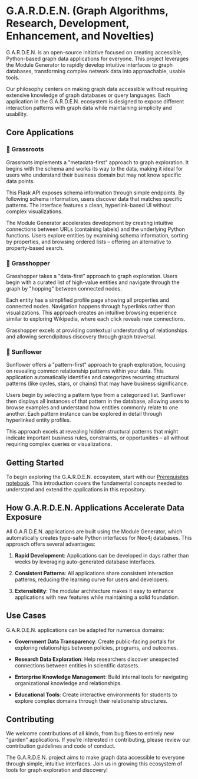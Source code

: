 # G.A.R.D.E.N. (Graph Algorithms, Research, Development, Enhancement, and Novelties)

G.A.R.D.E.N. is an open-source initiative focused on creating accessible, Python-based graph data applications for everyone. This project leverages the Module Generator to rapidly develop intuitive interfaces to graph databases, transforming complex network data into approachable, usable tools.

Our philosophy centers on making graph data accessible without requiring extensive knowledge of graph databases or query languages. Each application in the G.A.R.D.E.N. ecosystem is designed to expose different interaction patterns with graph data while maintaining simplicity and usability.

## Core Applications

### 🌱 Grassroots

Grassroots implements a "metadata-first" approach to graph exploration. It begins with the schema and works its way to the data, making it ideal for users who understand their business domain but may not know specific data points.

This Flask API exposes schema information through simple endpoints. By following schema information, users discover data that matches specific patterns. The interface features a clean, hyperlink-based UI without complex visualizations.

The Module Generator accelerates development by creating intuitive connections between URLs (containing labels) and the underlying Python functions. Users explore entities by examining schema information, sorting by properties, and browsing ordered lists – offering an alternative to property-based search.

### 🦗 Grasshopper

Grasshopper takes a "data-first" approach to graph exploration. Users begin with a curated list of high-value entities and navigate through the graph by "hopping" between connected nodes.

Each entity has a simplified profile page showing all properties and connected nodes. Navigation happens through hyperlinks rather than visualizations. This approach creates an intuitive browsing experience similar to exploring Wikipedia, where each click reveals new connections.

Grasshopper excels at providing contextual understanding of relationships and allowing serendipitous discovery through graph traversal.

### 🌻 Sunflower

Sunflower offers a "pattern-first" approach to graph exploration, focusing on revealing common relationship patterns within your data. This application automatically identifies and categorizes recurring structural patterns (like cycles, stars, or chains) that may have business significance.

Users begin by selecting a pattern type from a categorized list. Sunflower then displays all instances of that pattern in the database, allowing users to browse examples and understand how entities commonly relate to one another. Each pattern instance can be explored in detail through hyperlinked entity profiles.

This approach excels at revealing hidden structural patterns that might indicate important business rules, constraints, or opportunities – all without requiring complex queries or visualizations.

## Getting Started

To begin exploring the G.A.R.D.E.N. ecosystem, start with our [Prerequisites notebook](https://github.com/danhales/garden/blob/main/generated/notebook-0-prerequisites.md). This introduction covers the fundamental concepts needed to understand and extend the applications in this repository.

## How G.A.R.D.E.N. Applications Accelerate Data Exposure

All G.A.R.D.E.N. applications are built using the Module Generator, which automatically creates type-safe Python interfaces for Neo4j databases. This approach offers several advantages:

1. **Rapid Development**: Applications can be developed in days rather than weeks by leveraging auto-generated database interfaces.

2. **Consistent Patterns**: All applications share consistent interaction patterns, reducing the learning curve for users and developers.

3. **Extensibility**: The modular architecture makes it easy to enhance applications with new features while maintaining a solid foundation.

## Use Cases

G.A.R.D.E.N. applications can be adapted for numerous domains:

- **Government Data Transparency**: Create public-facing portals for exploring relationships between policies, programs, and outcomes.

- **Research Data Exploration**: Help researchers discover unexpected connections between entities in scientific datasets.

- **Enterprise Knowledge Management**: Build internal tools for navigating organizational knowledge and relationships.

- **Educational Tools**: Create interactive environments for students to explore complex domains through their relationship structures.

## Contributing

We welcome contributions of all kinds, from bug fixes to entirely new "garden" applications. If you're interested in contributing, please review our contribution guidelines and code of conduct.

The G.A.R.D.E.N. project aims to make graph data accessible to everyone through simple, intuitive interfaces. Join us in growing this ecosystem of tools for graph exploration and discovery!